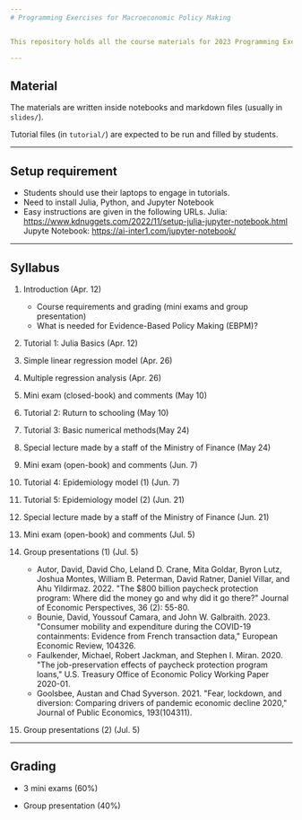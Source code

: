 ```yaml
---
# Programming Exercises for Macroeconomic Policy Making


This repository holds all the course materials for 2023 Programming Exercises for Macroeconomic Policy Making in Kyoto University.

---
```

## Material

The materials are written inside notebooks and markdown files (usually in `slides/`).

Tutorial files (in `tutorial/`) are expected to be run and filled by students.

---
## Setup requirement

- Students should use their laptops to engage in tutorials.
- Need to install Julia, Python, and Jupyter Notebook
- Easy instructions are given in the following URLs.
  Julia: https://www.kdnuggets.com/2022/11/setup-julia-jupyter-notebook.html
  Jupyte Notebook: https://ai-inter1.com/jupyter-notebook/

---
## Syllabus

1. Introduction (Apr. 12)
    - Course requirements and grading (mini exams and group presentation)
    - What is needed for Evidence-Based Policy Making (EBPM)?
    
2. Tutorial 1: Julia Basics (Apr. 12)

3. Simple linear regression model (Apr. 26)

4. Multiple regression analysis (Apr. 26)

5. Mini exam (closed-book) and comments (May 10) 

6. Tutorial 2: Ruturn to schooling (May 10)

7. Tutorial 3: Basic numerical methods(May 24)
    
8. Special lecture made by a staff of the Ministry of Finance (May 24)    

9. Mini exam (open-book) and comments (Jun. 7)  

10. Tutorial 4: Epidemiology model (1) (Jun. 7)  

11. Tutorial 5: Epidemiology model (2) (Jun. 21)  

12. Special lecture made by a staff of the Ministry of Finance (Jun. 21)    

13. Mini exam (open-book) and comments (Jul. 5)

14. Group presentations (1) (Jul. 5)
    - Autor, David, David Cho, Leland D. Crane, Mita Goldar, Byron Lutz, Joshua Montes, William B. Peterman, David Ratner, Daniel Villar, and Ahu Yildirmaz. 2022. "The $800 billion paycheck protection program: Where did the money go and why did it go there?" Journal of Economic Perspectives, 36 (2): 55-80.
    - Bounie, David, Youssouf Camara, and John W. Galbraith. 2023. "Consumer mobility and expenditure during the COVID-19 containments: Evidence from French transaction data," European Economic Review, 104326. 
    - Faulkender, Michael, Robert Jackman, and Stephen I. Miran. 2020. "The job-preservation effects of paycheck protection program loans," U.S. Treasury Office of Economic Policy Working Paper 2020-01.
    - Goolsbee, Austan and Chad Syverson. 2021. "Fear, lockdown, and diversion: Comparing drivers of pandemic economic decline 2020," Journal of Public Economics, 193(104311).

15. Group presentations (2) (Jul. 5)

---
## Grading

- 3 mini exams (60%)

- Group presentation (40%)
